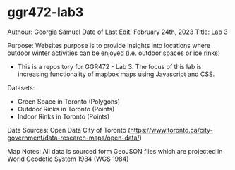# ggr472-lab3
Authour: Georgia Samuel 
Date of Last Edit: February 24th, 2023
Title: Lab 3
 
Purpose: Websites purpose is to provide insights into locations where outdoor winter activities can be enjoyed (i.e. outdoor spaces or ice rinks)
- This is a repository for GGR472 - Lab 3. The focus of this lab is increasing functionality of mapbox maps using Javascript and CSS.

Datasets:
 - Green Space in Toronto (Polygons)
 - Outdoor Rinks in Toronto (Points)
 - Indoor Rinks in Toronto (Points)

Data Sources: Open Data City of Toronto (https://www.toronto.ca/city-government/data-research-maps/open-data/)

Map Notes: All data is sourced form GeoJSON files which are projected in World Geodetic System 1984 (WGS 1984)
